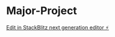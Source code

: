 # Major-Project

[Edit in StackBlitz next generation editor ⚡️](https://stackblitz.com/~/github.com/Nidhi-03/Major-Project)